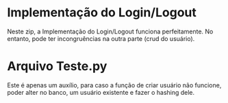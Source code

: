 # Implementação do Login/Logout

Neste zip, a Implementação do Login/Logout funciona perfeitamente.
No entanto, pode ter incongruências na outra parte (crud do usuário). 

# Arquivo Teste.py

Este é apenas um auxílio, para caso a função de criar usuário não funcione, poder alter no banco, um usuário existente e fazer o hashing dele.
